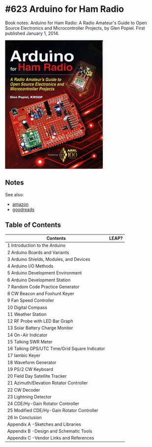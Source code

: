 # #623 Arduino for Ham Radio

Book notes: Arduino for Ham Radio: A Radio Amateur's Guide to Open Source Electronics and Microcontroller Projects, by Glen Popiel. First published January 1, 2014.

[![Build](./assets/arduino-for-ham-radio_build.jpg?raw=true)](https://amzn.to/4kK8qch)

## Notes

See also:

* [amazon](https://amzn.to/4kK8qch)
* [goodreads](https://www.goodreads.com/book/show/23432504-arduino-for-ham-radio)

## Table of Contents

| Contents                                      | LEAP? |
|-----------------------------------------------|-------|
| 1 Introduction to the Arduino                 |       |
| 2 Arduino Boards and Variants                 |       |
| 3 Arduino Shields, Modules, and Devices       |       |
| 4 Arduino I/O Methods                         |       |
| 5 Arduino Development Environment             |       |
| 6 Arduino Development Station                 |       |
| 7 Random Code Practice Generator              |       |
| 8 CW Beacon and Foxhunt Keyer                 |       |
| 9 Fan Speed Controller                        |       |
| 10 Digital Compass                            |       |
| 11 Weather Station                            |       |
| 12 RF Probe with LED Bar Graph                |       |
| 13 Solar Battery Charge Monitor               |       |
| 14 On-Air Indicator                           |       |
| 15 Talking SWR Meter                          |       |
| 16 Talking GPS/UTC Time/Grid Square Indicator |       |
| 17 Iambic Keyer                               |       |
| 18 Waveform Generator                         |       |
| 19 PS/2 CW Keyboard                           |       |
| 20 Field Day Satellite Tracker                |       |
| 21 Azimuth/Elevation Rotator Controller       |       |
| 22 CW Decoder                                 |       |
| 23 Lightning Detector                         |       |
| 24 CDE/Hy-Gain Rotator Controller             |       |
| 25 Modified CDE/Hy-Gain Rotator Controller    |       |
| 26 In Conclusion                              |       |
| Appendix A -Sketches and Libraries            |       |
| Appendix B -Design and Schematic Tools        |       |
| Appendix C -Vendor Links and References       |       |
